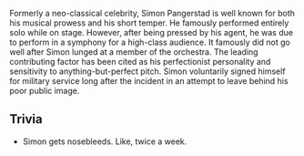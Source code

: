 Formerly a neo-classical celebrity, Simon Pangerstad is well known for both his musical prowess and his short temper. He famously performed entirely solo while on stage. However, after being pressed by his agent, he was due to perform in a symphony for a high-class audience. It famously did not go well after Simon lunged at a member of the orchestra. The leading contributing factor has been cited as his perfectionist personality and sensitivity to anything-but-perfect pitch. Simon voluntarily signed himself for military service long after the incident in an attempt to leave behind his poor public image.



## Trivia

* Simon gets nosebleeds. Like, twice a week.
